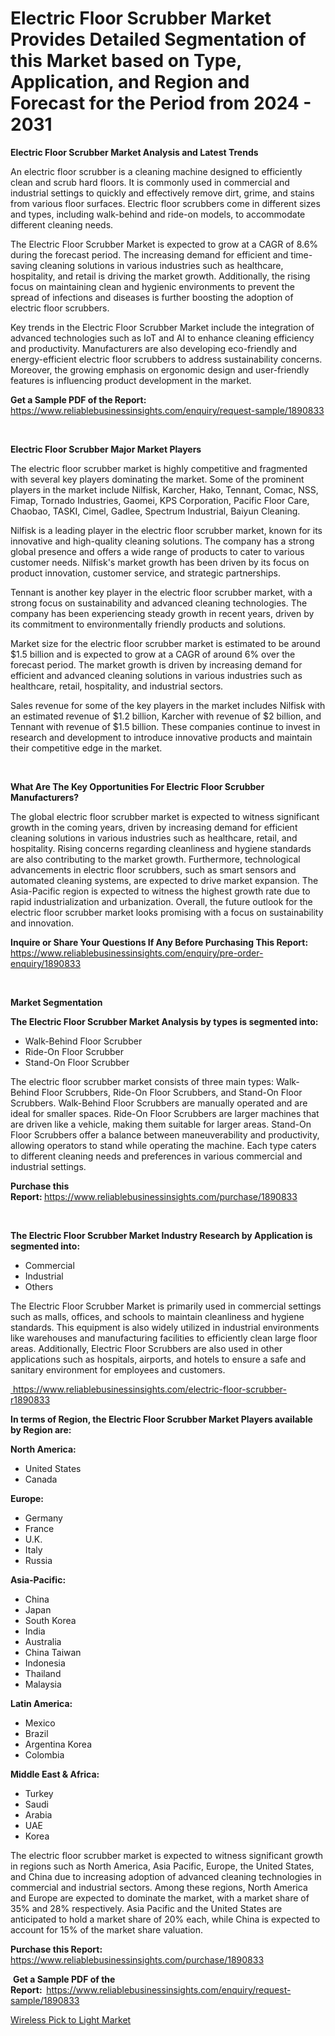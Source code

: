 <p><h1>Electric Floor Scrubber Market Provides Detailed Segmentation of this Market based on Type, Application, and Region and Forecast for the Period from 2024 - 2031</h1></p><p><strong>Electric Floor Scrubber Market Analysis and Latest Trends</strong></p>
<p><p>An electric floor scrubber is a cleaning machine designed to efficiently clean and scrub hard floors. It is commonly used in commercial and industrial settings to quickly and effectively remove dirt, grime, and stains from various floor surfaces. Electric floor scrubbers come in different sizes and types, including walk-behind and ride-on models, to accommodate different cleaning needs.</p><p>The Electric Floor Scrubber Market is expected to grow at a CAGR of 8.6% during the forecast period. The increasing demand for efficient and time-saving cleaning solutions in various industries such as healthcare, hospitality, and retail is driving the market growth. Additionally, the rising focus on maintaining clean and hygienic environments to prevent the spread of infections and diseases is further boosting the adoption of electric floor scrubbers.</p><p>Key trends in the Electric Floor Scrubber Market include the integration of advanced technologies such as IoT and AI to enhance cleaning efficiency and productivity. Manufacturers are also developing eco-friendly and energy-efficient electric floor scrubbers to address sustainability concerns. Moreover, the growing emphasis on ergonomic design and user-friendly features is influencing product development in the market.</p></p>
<p><strong>Get a Sample PDF of the Report:&nbsp;</strong> <a href="https://www.reliablebusinessinsights.com/enquiry/request-sample/1890833">https://www.reliablebusinessinsights.com/enquiry/request-sample/1890833</a></p>
<p>&nbsp;</p>
<p><strong>Electric Floor Scrubber Major Market Players</strong></p>
<p><p>The electric floor scrubber market is highly competitive and fragmented with several key players dominating the market. Some of the prominent players in the market include Nilfisk, Karcher, Hako, Tennant, Comac, NSS, Fimap, Tornado Industries, Gaomei, KPS Corporation, Pacific Floor Care, Chaobao, TASKI, Cimel, Gadlee, Spectrum Industrial, Baiyun Cleaning.</p><p>Nilfisk is a leading player in the electric floor scrubber market, known for its innovative and high-quality cleaning solutions. The company has a strong global presence and offers a wide range of products to cater to various customer needs. Nilfisk's market growth has been driven by its focus on product innovation, customer service, and strategic partnerships.</p><p>Tennant is another key player in the electric floor scrubber market, with a strong focus on sustainability and advanced cleaning technologies. The company has been experiencing steady growth in recent years, driven by its commitment to environmentally friendly products and solutions.</p><p>Market size for the electric floor scrubber market is estimated to be around $1.5 billion and is expected to grow at a CAGR of around 6% over the forecast period. The market growth is driven by increasing demand for efficient and advanced cleaning solutions in various industries such as healthcare, retail, hospitality, and industrial sectors.</p><p>Sales revenue for some of the key players in the market includes Nilfisk with an estimated revenue of $1.2 billion, Karcher with revenue of $2 billion, and Tennant with revenue of $1.5 billion. These companies continue to invest in research and development to introduce innovative products and maintain their competitive edge in the market.</p></p>
<p>&nbsp;</p>
<p><strong>What Are The Key Opportunities For Electric Floor Scrubber Manufacturers?</strong></p>
<p><p>The global electric floor scrubber market is expected to witness significant growth in the coming years, driven by increasing demand for efficient cleaning solutions in various industries such as healthcare, retail, and hospitality. Rising concerns regarding cleanliness and hygiene standards are also contributing to the market growth. Furthermore, technological advancements in electric floor scrubbers, such as smart sensors and automated cleaning systems, are expected to drive market expansion. The Asia-Pacific region is expected to witness the highest growth rate due to rapid industrialization and urbanization. Overall, the future outlook for the electric floor scrubber market looks promising with a focus on sustainability and innovation.</p></p>
<p><strong>Inquire or Share Your Questions If Any Before Purchasing This Report:</strong> <a href="https://www.reliablebusinessinsights.com/enquiry/pre-order-enquiry/1890833">https://www.reliablebusinessinsights.com/enquiry/pre-order-enquiry/1890833</a></p>
<p>&nbsp;</p>
<p><strong>Market Segmentation</strong></p>
<p><strong>The Electric Floor Scrubber Market Analysis by types is segmented into:</strong></p>
<p><ul><li>Walk-Behind Floor Scrubber</li><li>Ride-On Floor Scrubber</li><li>Stand-On Floor Scrubber</li></ul></p>
<p><p>The electric floor scrubber market consists of three main types: Walk-Behind Floor Scrubbers, Ride-On Floor Scrubbers, and Stand-On Floor Scrubbers. Walk-Behind Floor Scrubbers are manually operated and are ideal for smaller spaces. Ride-On Floor Scrubbers are larger machines that are driven like a vehicle, making them suitable for larger areas. Stand-On Floor Scrubbers offer a balance between maneuverability and productivity, allowing operators to stand while operating the machine. Each type caters to different cleaning needs and preferences in various commercial and industrial settings.</p></p>
<p><strong>Purchase this Report:&nbsp;</strong><a href="https://www.reliablebusinessinsights.com/purchase/1890833">https://www.reliablebusinessinsights.com/purchase/1890833</a></p>
<p>&nbsp;</p>
<p><strong>The Electric Floor Scrubber Market Industry Research by Application is segmented into:</strong></p>
<p><ul><li>Commercial</li><li>Industrial</li><li>Others</li></ul></p>
<p><p>The Electric Floor Scrubber Market is primarily used in commercial settings such as malls, offices, and schools to maintain cleanliness and hygiene standards. This equipment is also widely utilized in industrial environments like warehouses and manufacturing facilities to efficiently clean large floor areas. Additionally, Electric Floor Scrubbers are also used in other applications such as hospitals, airports, and hotels to ensure a safe and sanitary environment for employees and customers.</p></p>
<p><a href="https://www.reliablebusinessinsights.com/electric-floor-scrubber-r1890833">&nbsp;https://www.reliablebusinessinsights.com/electric-floor-scrubber-r1890833</a></p>
<p><strong>In terms of Region, the Electric Floor Scrubber Market Players available by Region are:</strong></p>
<p>
    <p> <strong> North America: </strong>
        <ul>
            <li>United States</li>
            <li>Canada</li>
        </ul>
        </p> 
    <p> <strong> Europe: </strong>
        <ul>
            <li>Germany</li>
            <li>France</li>
            <li>U.K.</li>
            <li>Italy</li>
            <li>Russia</li>
        </ul>
        </p> 
    <p> <strong> Asia-Pacific: </strong>
        <ul>
            <li>China</li>
            <li>Japan</li>
            <li>South Korea</li>
            <li>India</li>
            <li>Australia</li>
            <li>China Taiwan</li>
            <li>Indonesia</li>
            <li>Thailand</li>
            <li>Malaysia</li>
        </ul>
        </p> 
    <p> <strong> Latin America: </strong>
        <ul>
            <li>Mexico</li>
            <li>Brazil</li>
            <li>Argentina Korea</li>
            <li>Colombia</li>
        </ul>
        </p> 
    <p> <strong> Middle East & Africa: </strong>
        <ul>
            <li>Turkey</li>
            <li>Saudi</li>
            <li>Arabia</li>
            <li>UAE</li>
            <li>Korea</li>
        </ul>
    </p>
    </p>
<p><p>The electric floor scrubber market is expected to witness significant growth in regions such as North America, Asia Pacific, Europe, the United States, and China due to increasing adoption of advanced cleaning technologies in commercial and industrial sectors. Among these regions, North America and Europe are expected to dominate the market, with a market share of 35% and 28% respectively. Asia Pacific and the United States are anticipated to hold a market share of 20% each, while China is expected to account for 15% of the market share valuation.</p></p>
<p><strong>Purchase this Report: </strong><a href="https://www.reliablebusinessinsights.com/purchase/1890833">https://www.reliablebusinessinsights.com/purchase/1890833</a></p>
<p>&nbsp;<strong>Get a Sample PDF of the Report:&nbsp;&nbsp;</strong><a href="https://www.reliablebusinessinsights.com/enquiry/request-sample/1890833">https://www.reliablebusinessinsights.com/enquiry/request-sample/1890833</a></p>
<p><strong></strong></p>
<p><p><a href="https://issuu.com/reportprime-2/docs/wireless-pick-to-light-market-size-2030.pptx">Wireless Pick to Light Market</a></p></p>